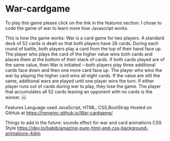 # War-cardgame
To play this game please click on the link in the features section. I chose to code the game of war to learn more how Javascript works.

This is how the game works:
War is a card game for two players. A standard deck of 52 cards is dealt so that both players have 26 cards. During each round of battle, both players play a card from the top of their hand face up. The player who plays the card of the higher value wins both cards and places them at the bottom of their stack of cards. If both cards played are of the same value, then War is initiated --both players play three additional cards face down and then one more card face up. The player who wins the war by playing the higher card wins all eight cards. If the value are still the same, additional wars are played until one player wins the turn. If either player runs out of cards during war to play, they lose the game. The player that accumulates all 52 cards leaving an opponent with no cards is the winner.
￼

Features
Language used JavaScript, HTML, CSS,BootStrap
Hosted on GitHub at https://henwinc.github.io/War-cardgame/

Things to add in the future: sounds effect for war and card animations
CSS Style
https://dev.to/babib/amazing-pure-html-and-css-background-animations-4dim